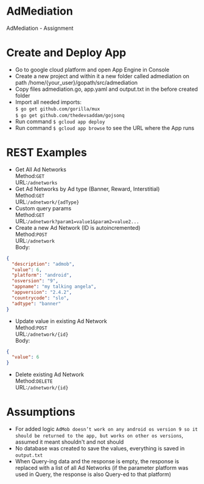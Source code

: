# AdMediation
AdMediation - Assignment

# Create and Deploy App
- Go to google cloud platform and open App Engine in Console
- Create a new project and within it a new folder called admediation on path /home/{your_user}/gopath/src/admediation
- Copy files admediation.go, app.yaml and output.txt in the before created folder
- Import all needed imports: <br/>
`$ go get github.com/gorilla/mux`<br/>
`$ go get github.com/thedevsaddam/gojsonq`
- Run command `$ gcloud app deploy`
- Run command `$ gcloud app browse` to see the URL where the App runs

# REST Examples
- Get All Ad Networks <br/>
Method:`GET`<br/>
URL:`/adnetworks`
- Get Ad Networks by Ad type (Banner, Reward, Interstitial)<br/>
Method:`GET`<br/>
URL:`/adnetwork/{adType}`
- Custom query params<br/>
Method:`GET`<br/>
URL:`/adnetwork?param1=value1&param2=value2...`
- Create a new Ad Network (ID is autoincremented)<br/>
Method:`POST`<br/>
URL:`/adnetwork`<br/>
Body:
```json
{
  "description": "admob",
  "value": 6,
  "platform": "android",
  "osversion": "9",
  "appname": "my talking angela",
  "appversion": "2.4.2",
  "countrycode": "slo",
  "adtype": "banner"
}
```

- Update value in existing Ad Network<br/>
Method:`POST`<br/>
URL:`/adnetwork/{id}`<br/>
Body:
```json
{
  "value": 6
}
```
- Delete existing Ad Network<br/>
Method:`DELETE`<br/>
URL:`/adnetwork/{id}`

# Assumptions
- For added logic `AdMob doesn’t work on any android os version 9 so it should be returned to the app, but works on other os versions`, assumed it meant shouldn't and not should
- No database was created to save the values, everything is saved in `output.txt`
- When Query-ing data and the response is empty, the response is replaced with a list of all Ad Networks (if the parameter platform was used in Query, the response is also Query-ed to that platform)
